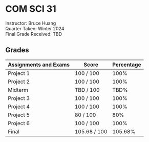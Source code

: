 # COM SCI 31
Instructor: Bruce Huang\
Quarter Taken: Winter 2024\
Final Grade Received: TBD

## Grades
| Assignments and Exams                 | Score        | Percentage   |
|---------------------------------------|--------------|--------------|
| Project 1                             | 100 / 100    | 100%         |
| Project 2                             | 100 / 100    | 100%         |
| Midterm                               | TBD / 100    | TBD%         |
| Project 3                             | 100 / 100    | 100%         |
| Project 4                             | 100 / 100    | 100%         |
| Project 5                             | 80 / 100     | 80%          |
| Project 6                             | 100 / 100    | 100%         |
| Final                                 | 105.68 / 100 | 105.68%      |
